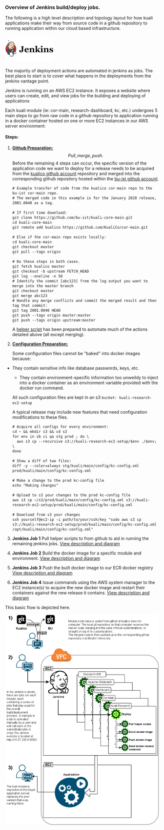 ### Overview of Jenkins build/deploy jobs.

The following is a high level description and topology layout for how kuali applications make their way from source code in a github repository to running application within our cloud based infrastructure.

#### <img src="images\jenkins1-halfsize.png" alt="jenkins1"/>

The majority of deployment actions are automated in jenkins as jobs. The best place to start is to cover what happens in the deployments from the jenkins vantage point.

Jenkins is running on an AWS EC2 instance. It exposes a website where users can create, edit, and view jobs for the building and deploying of applications

Each kuali module (ie: cor-main, research-dashboard, kc, etc.) undergoes 5 main steps to go from raw code in a github repository to application running in a docker container hosted on one or more EC2 instances in our AWS server environment:

#### Steps:

1. <u>**Github Preparation:**</u>
   $$
   Pull, merge, push.
   $$
   Before the remaining 4 steps can occur, the specific version of the application code we want to deploy for a release needs to be acquired from the [kualico github account](https://github.com/kualico/) repository and merged into the corresponding github repository hosted within the [bu-ist github account](https://github.com/bu-ist?q=&type=&language=).

   ```
   # Example transfer of code from the kualico cor-main repo to the bu-ist cor-main repo.
   # The merged code in this example is for the January 2020 release, 2001.0040 as a tag.
   
   # If first time download:
   git clone https://github.com/bu-ist/kuali-core-main.git
   cd kuali-core-main
   git remote add kualico https://github.com/KualiCo/cor-main.git
   
   # Else if the cor-main repo exists locally:
   cd kuali-core-main
   git checkout master
   git pull --tags origin 
   
   # Do these steps in both cases.
   git fetch kualico master
   git checkout -b upstream FETCH_HEAD
   git log --oneline -n 50
   # Identify the commit [abc123] from the log output you want to merge into the master branch
   git checkout master
   git merge abc123
   # Handle any merge conflicts and commit the merged result and then tag that commit:
   git tag 2001.0040 HEAD
   git push --tags origin master:master
   git push --tags origin upstream:master
   ```

   

   A [helper script](ReleasePrepHelperScript.md) has been prepared to automate much of the actions detailed above (all except merging). 
   
      
   
2. **<u>Configuration Preparation:</u>**
   
   Some configuration files cannot be "baked" into docker images because:
   
- They contain sensitive info like database passwords, keys, etc.
   - They contain environment-specific information too unweildy to inject into a docker container as an environment variable provided with the docker run command.
   
   All such configuration files are kept in an s3 `bucket: kuali-research-ec2-setup`
   
   A typical release may include new features that need configuration modifications to these files.
   
   ```
   # Acquire all configs for every environment:
   cd ~ && mkdir s3 && cd s3
   for env in sb ci qa stg prod ; do \
     aws s3 cp --recursive s3://kuali-research-ec2-setup/$env ./$env; \
   done
   
   # Show a diff of two files:
   diff -y --color=always stg/kuali/main/config/kc-config.xml prod/kuali/main/config/kc-config.xml
   
   # Make a change to the prod kc-config file
   echo "Making changes"
   
   # Upload to s3 your changes to the prod kc-config file
   aws s3 cp ~/s3/prod/kuali/main/config/kc-config.xml s3://kuali-research-ec2-setup/prod/kuali/main/config/kc-config.xml
   
   # Download from s3 your changes
   ssh yourself@ec2-ip -i path/to/your/ssh/key "sudo aws s3 cp s3://kuali-research-ec2-setup/prod/kuali/main/config/kc-config.xml /opt/kuali/main/config/kc-config.xml"
   ```
   
   
   
3. **Jenkins Job 1**
   Pull helper scripts to from github to aid in running the remaining jenkins jobs.
   [View description and diagram](Jenkins1.md) 
       

4. **Jenkins Job 2**
   Build the docker image for a specific module and environment.
   [View description and diagram](Jenkins2.md)
       

5. **Jenkins Job 3**
   Push the built docker image to our ECR docker registry
   [View description and diagram](Jenkins3.md)
       

6. **Jenkins Job 4**
   Issue commands using the AWS system manager to the EC2 instance(s) to acquire the new docker image and restart their containers against the new release it contains.
   [View description and diagram](Jenkins4.md)




This basic flow is depicted here.

<img src="images\deployment1.png" alt="deployment1"/>


